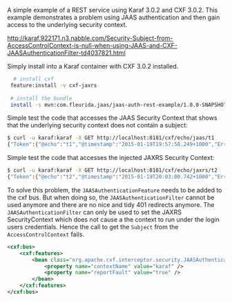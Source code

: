 A simple example of a REST service using Karaf 3.0.2 and CXF 3.0.2. This example demonstrates a problem using JAAS authentication and then gain access to the underlying security context.

http://karaf.922171.n3.nabble.com/Security-Subject-from-AccessControlContext-is-null-when-using-JAAS-and-CXF-JAASAuthenticationFilter-td4037821.html

Simply install into a Karaf container with CXF 3.0.2 installed.

```sh
  # install cxf
 feature:install -v cxf-jaxrs
 
 # install the bundle
 install -s mvn:com.fleurida.jaas/jaas-auth-rest-example/1.0.0-SNAPSHOT
 ```
 
 Simple test the code that accesses the JAAS Security Context that shows that the underlying security context does not contain a subject:
  ```sh
$ curl -u karaf:karaf -X GET http://localhost:8181/cxf/echo/jaas/t1
{"Token":{"@echo":"t1","@timestamp":"2015-01-19T19:57:58.249+1000","Error":"[subject is null]"}}
  ``` 
    
  Simple test the code that accesses the injected JAXRS Security Context:
  ```sh
$ curl -u karaf:karaf -X GET http://localhost:8181/cxf/echo/jaxrs/t2
{"Token":{"@echo":"t2","@timestamp":"2015-01-19T20:03:00.742+1000","Error":"","Principal":"karaf"}}
  ```


To solve this problem, the `JAASAuthenticationFeature` needs to be added to the cxf bus. But when doing so, the `JAASAuthenticationFilter` cannot be used anymore and there are no nice and tidy 401 redirects anymore. The `JAASAuthenticationFilter` can only be used to set the JAXRS SecurityContext which does not cause a the context to run under the login users credentials. Hence the call to get the `Subject` from the `AccessControlContext` fails.

```xml
<cxf:bus>
	<cxf:features>
		<bean class="org.apache.cxf.interceptor.security.JAASAuthenticationFeature">
            <property name="contextName" value="karaf" />
			<property name="reportFault" value="true" />
		</bean>
	</cxf:features>
</cxf:bus>
```